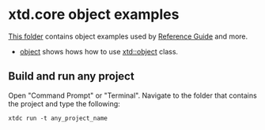 # xtd.core object examples

[This folder](.) contains object examples used by [Reference Guide](https://gammasoft71.github.io/xtd/reference_guides/latest/) and more.

* [object](object/README.md) shows hows how to use [xtd::object](https://gammasoft71.github.io/xtd/reference_guides/latest/classxtd_1_1object.html) class.

## Build and run any project

Open "Command Prompt" or "Terminal". Navigate to the folder that contains the project and type the following:

```shell
xtdc run -t any_project_name
```
